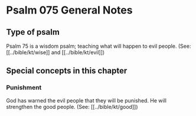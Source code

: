 # Psalm 075 General Notes
## Type of psalm

Psalm 75 is a wisdom psalm; teaching what will happen to evil people. (See: [[../bible/kt/wise]] and [[../bible/kt/evil]])

## Special concepts in this chapter
### Punishment
God has warned the evil people that they will be punished. He will strengthen the good people. (See: [[../bible/kt/good]])